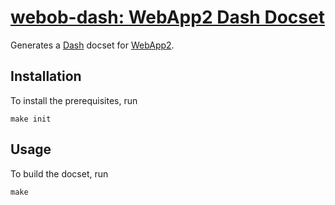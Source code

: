 # [webob-dash: WebApp2 Dash Docset](https://el-tramo.be/webapp2-dash)

Generates a [Dash](http://kapeli.com/dash) docset for [WebApp2](http://webapp-improved.appspot.com).

## Installation

To install the prerequisites, run

    make init

## Usage

To build the docset, run

    make
